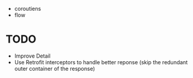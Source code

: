 - coroutiens
- flow

# TODO
- Improve Detail
- Use Retrofit interceptors to handle better reponse (skip the redundant outer container of the response)